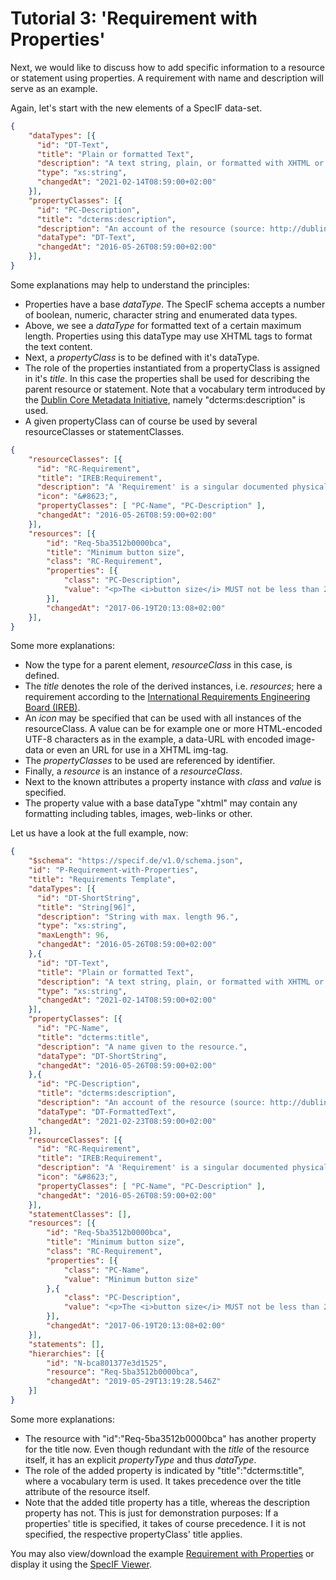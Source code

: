 # Tutorial 3: 'Requirement with Properties'

Next, we would like to discuss how to add specific information to a resource or statement using properties. A requirement with name and description will serve as an example.

Again, let's start with the new elements of a SpecIF data-set.

```json
{
    "dataTypes": [{
      "id": "DT-Text",
      "title": "Plain or formatted Text",
      "description": "A text string, plain, or formatted with XHTML or markdown",
      "type": "xs:string",
      "changedAt": "2021-02-14T08:59:00+02:00"
    }],
    "propertyClasses": [{
      "id": "PC-Description",
      "title": "dcterms:description",
      "description": "An account of the resource (source: http://dublincore.org/documents/dcmi-terms/). Descriptive text represented in plain or rich text using XHTML or Markdown. SHOULD include only content that is valid and suitable inside an XHTML &lt;div&gt; element (source: http://open-services.net/).",
      "dataType": "DT-Text",
      "changedAt": "2016-05-26T08:59:00+02:00"
    }],
}
```

Some explanations may help to understand the principles:
- Properties have a base *dataType*. The SpecIF schema accepts a number of boolean, numeric, character string and enumerated data types.
- Above, we see a *dataType* for formatted text of a certain maximum length. Properties using this dataType may use XHTML tags to format the text content.
- Next, a *propertyClass* is to be defined with it's dataType. 
- The role of the properties instantiated from a propertyClass is assigned in it's *title*. In this case the properties shall be used for describing the parent resource or statement. Note that a vocabulary term introduced by the [Dublin Core Metadata Initiative](https://dublincore.org/), namely \"dcterms:description\" is used.
- A given propertyClass can of course be used by several resourceClasses or statementClasses.


```json
{
    "resourceClasses": [{
      "id": "RC-Requirement",
      "title": "IREB:Requirement",
      "description": "A 'Requirement' is a singular documented physical and functional need that a particular design, product or process must be able to perform.",
      "icon": "&#8623;",
      "propertyClasses": [ "PC-Name", "PC-Description" ],
      "changedAt": "2016-05-26T08:59:00+02:00"
    }],
    "resources": [{
        "id": "Req-5ba3512b0000bca",
        "title": "Minimum button size",
        "class": "RC-Requirement",
        "properties": [{
            "class": "PC-Description",
            "value": "<p>The <i>button size</i> MUST not be less than 2 cm in diameter.</p>"
        }],
        "changedAt": "2017-06-19T20:13:08+02:00"
    }],
}
```

Some more explanations:
- Now the type for a parent element, *resourceClass* in this case, is defined. 
- The *title* denotes the role of the derived instances, i.e. *resources*; here a requirement according to the [International Requirements Engineering Board (IREB)](https://www.ireb.org/de/).
- An *icon* may be specified that can be used with all instances of the resourceClass. A value can be for example one or more HTML-encoded UTF-8 characters as in the example, a data-URL with encoded image-data or even an URL for use in a XHTML img-tag.
- The *propertyClasses* to be used are referenced by identifier.
- Finally, a *resource* is an instance of a *resourceClass*.
- Next to the known attributes a property instance with *class* and *value* is specified.
- The property value with a base dataType \"xhtml\" may contain any formatting including tables, images, web-links or other.


Let us have a look at the full example, now:

```json
{
    "$schema": "https://specif.de/v1.0/schema.json",
    "id": "P-Requirement-with-Properties",
    "title": "Requirements Template",
    "dataTypes": [{
      "id": "DT-ShortString",
      "title": "String[96]",
      "description": "String with max. length 96.",
      "type": "xs:string",
      "maxLength": 96,
      "changedAt": "2016-05-26T08:59:00+02:00"
    },{
      "id": "DT-Text",
      "title": "Plain or formatted Text",
      "description": "A text string, plain, or formatted with XHTML or markdown",
      "type": "xs:string",
      "changedAt": "2021-02-14T08:59:00+02:00"
    }],
    "propertyClasses": [{
      "id": "PC-Name",
      "title": "dcterms:title",
      "description": "A name given to the resource.",
      "dataType": "DT-ShortString",
      "changedAt": "2016-05-26T08:59:00+02:00"
    },{
      "id": "PC-Description",
      "title": "dcterms:description",
      "description": "An account of the resource (source: http://dublincore.org/documents/dcmi-terms/). Descriptive text represented in plain or rich text using XHTML or Markdown. SHOULD include only content that is valid and suitable inside an XHTML &lt;div&gt; element (source: http://open-services.net/).",
      "dataType": "DT-FormattedText",
      "changedAt": "2021-02-23T08:59:00+02:00"
    }],
    "resourceClasses": [{
      "id": "RC-Requirement",
      "title": "IREB:Requirement",
      "description": "A 'Requirement' is a singular documented physical and functional need that a particular design, product or process must be able to perform.",
      "icon": "&#8623;",
      "propertyClasses": [ "PC-Name", "PC-Description" ],
      "changedAt": "2016-05-26T08:59:00+02:00"
    }],
    "statementClasses": [],
    "resources": [{
        "id": "Req-5ba3512b0000bca",
        "title": "Minimum button size",
        "class": "RC-Requirement",
        "properties": [{
            "class": "PC-Name",
            "value": "Minimum button size"
        },{
            "class": "PC-Description",
            "value": "<p>The <i>button size</i> MUST not be less than 2 cm in diameter.</p>"
        }],
        "changedAt": "2017-06-19T20:13:08+02:00"
    }],
    "statements": [],
    "hierarchies": [{
        "id": "N-bca801377e3d1525",
        "resource": "Req-5ba3512b0000bca",
        "changedAt": "2019-05-29T13:19:28.546Z"
    }]
}
```

Some more explanations:
- The resource with \"id\":\"Req-5ba3512b0000bca\" has another property for the title now. Even though redundant with the *title* of the resource itself, it has an explicit *propertyType* and thus *dataType*.
- The role of the added property is indicated by \"title\":\"dcterms:title\", where a vocabulary term is used. It takes precedence over the title attribute of the resource itself.
- Note that the added title property has a title, whereas the description property has not. This is just for demonstration purposes: If a properties' title is specified, it takes of course precedence. I it is not specified, the respective propertyClass' title applies.


You may also view/download the example [Requirement with Properties](http://specif.de/examples/03_Requirement-with-Properties.specif "SpecIF Example \'Requirement with Properties\'") or display it using the [SpecIF Viewer](http://specif.de/apps/view.html#import=../examples/03_Requirement-with-Properties.specif).
